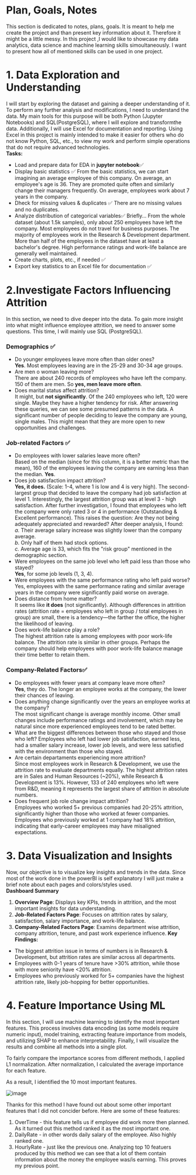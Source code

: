# Plan, Goals, Notes
This section is dedicated to notes, plans, goals. It is meant to help me create the project and than present key information about it. Therefore it might be a little messy. In this project ,I would like to showcase my data analytics, data science and machine learning skills simoultaneously. I want to present how all of mentioned skills can be used in one project. 

# 1. Data Exploration and Understanding
I will start by exploring the dataset and gaining a deeper understanding of it. To perform any further analysis and modifications, I need to understand the data. My main tools for this purpose will be both Python (Jupyter Notebooks) and SQL(PostgreSQL), where I will explore and transformthe data. Additionally, I will use Excel for documentation and reporting. Using Excel in this project is mainly intended to make it easier for others who do not know Python, SQL, etc., to view my work and perform simple operations that do not require advanced technologies.   
**Tasks:**
* Load and prepare data for EDA in **jupyter notebook**✅
* Display basic statistics ✅
  From the basic statistics, we can start imagining an average employee of this company. On average, an employee's age is 36. They are promoted quite often and similarly change their managers frequently. On average, employees work about 7 years in the company.
* Dheck for missing values & duplicates ✅
  There are no missing values and no duplicates.
* Analyze distribution of categorical variables✅
  Briefly... From the whole dataset (about 1.5k samples), only about 250 employees have left the company. Most employees do not travel for business purposes. The majority of employees work in the Research & Development department. More than half of the employees in the dataset have at least a bachelor's degree. High performance ratings and work-life balance are generally well maintained.
* Create charts, plots, etc., if needed ✅
* Export key statistics to an Excel file for documentation ✅

# 2.Investigate Factors Influencing Attrition
In this section, we need to dive deeper into the data. To gain more insight into what might influence employee attrition, we need to answer some questions. This time, I will mainly use SQL (PostgreSQL).  
###  Demographics  ✅
* Do younger employees leave more often than older ones?  
  **Yes**. Most employees leaving are in the 25-29 and 30-34 age groups.
* Are men o woman leaving more?   
  There are about 240 records of employees who have left the company. 150 of them are men. So **yes, men leave more often**.
* Does marital status affect attrition?    
  It might, but **not significantly**. Of the 240 employees who left, 120 were single. Maybe they have a higher tendency for risk.
After answering these queries, we can see some presumed patterns in the data. A significant number of people deciding to leave the company are young, single males. This might mean that they are more open to new opportunities and challenges.
### Job-related Factors  ✅
* Do employees with lower salaries leave more often?  
  Based on the median (since for this column, it is a better metric than the mean), 160 of the employees leaving the company are earning less than the median. **Yes**.
* Does job satisfaction impact attrition?  
  **Yes, it does.** (Scale: 1-4, where 1 is low and 4 is very high). The second-largest group that decided to leave the company had job satisfaction at level 1. Interestingly, the largest attrition group was at level 3 - high satisfaction. After further investigation, I found that employees who left the company were only rated 3 or 4 in performance (Outstanding & Excellent performance). This raises the question: Are they not being adequately appreciated and rewarded?
After deeper analysis, I found:      
    *a.* Their average salary increase was slightly lower than the company average.  
    *b.* Only half of them had stock options.  
    *c.* Average age is 33, which fits the "risk group" mentioned in the demographic section.
* Were employees on the same job level who left paid less than those who stayed?  
  **Yes**, for some job levels (1, 3, 4).
* Were employees with the same performance rating who left paid worse?  
 Yes, employees with the same performance rating and similar average years in the company were significantly paid worse on average.
* Does distance from home matter?  
  It seems like **it does** (not significantly). Although differences in attrition rates (attrition rate = employees who left in group / total employees in group) are small, there is a tendency—the farther the office, the higher the likelihood of leaving.
* Does work-life balance play a role?  
  The highest attrition rate is among employees with poor work-life balance. The attrition rate is similar in other groups. Perhaps the company should help employees with poor work-life balance manage their time better to retain them.
### Company-Related Factors✅  
* Do employees with fewer years at company leave more often?  
 **Yes**, they do. The longer an employee works at the company, the lower their chances of leaving.
* Does anything change significantly over the years an employee works at the company?  
  The most significant change is average monthly income. Other small changes include performance ratings and involvement, which may be natural since more experienced employees tend to be rated better.
* What are the biggest differences between those who stayed and those who left?
 Employees who left had lower job satisfaction, earned less, had a smaller salary increase, lower job levels, and were less satisfied with the environment than those who stayed.
* Are certain departaments experiencing more attrition?  
  Since most employees work in Research & Development, we use the attrition rate to evaluate departments equally. The highest attrition rates are in Sales and Human Resources (~20%), while Research & Development is 13%. However, 133 of 240 employees who left were from R&D, meaning it represents the largest share of attrition in absolute numbers.
* Does frequent job role change impact attrition?  
Employees who worked 5+ previous companies had 20-25% attrition, significantly higher than those who worked at fewer companies. Employees who previously worked at 1 company had 18% attrition, indicating that early-career employees may have misaligned expectations.

# 3. Data Visualization and Insights
Now, our objective is to visualize key insights and trends in the data. Since most of the work done in the powerBI is self explanatory I will just make a brief note about each pages and colors/styles used.  
**Dashboard Summary** 
1. **Overview Page**: Displays key KPIs, trends in attrition, and the most important insights for data understanding.
2. **Job-Related Factors Page**: Focuses on attrition rates by salary, satisfaction, salary importance, and work-life balance.
3. **Company-Related Factors Page**: Examins department wise attrition, company attrition, tenure, and past work experience influence.
**Key Findings:**
* The biggest attrition issue in terms of numbers is in Research & Development, but attrition rates are similar across all departments.
* Employees with 0-1 years of tenure have >30% attrition, while those with more seniority have <20% attrition.
* Employees who previously worked for 5+ companies have the highest attrition rate, likely job-hopping for better opportunities.

# 4. Feature Importance Using ML
In this section, I will use machine learning to identify the most important features. This process involves data encoding (as some models require numeric input), model training, extracting feature importance from models, and utilizing SHAP to enhance interpretability. Finally, I will visualize the results and combine all methods into a single plot.

To fairly compare the importance scores from different methods, I applied L1 normalization. After normalization, I calculated the average importance for each feature.

As a result, I identified the 10 most important features. 


![image](https://github.com/user-attachments/assets/8961c4ac-db14-40a6-91b6-8e7dba91cd89)


Thanks for this method I have found out about some other important features that I did not concider before. Here are some of these features:  
1. OverTime - this feature tells us if employee did work more then planned. As it turned out this method ranked it as the most important one.
2. DailyRate - in other words daily salary of the employee. Also highly ranked one.
3. HourlyRate - just like the previous one.
Analyzing top 10 featuers produced by this method we can see that a lot of them contain information about the money the employee was/is earning. This proves my previous point.



  
